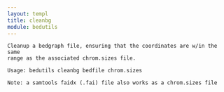 ```yaml
---
layout: templ
title: cleanbg
module: bedutils
---
```

    
    Cleanup a bedgraph file, ensuring that the coordinates are w/in the same
    range as the associated chrom.sizes file.
    
    Usage: bedutils cleanbg bedfile chrom.sizes
    
    Note: a samtools faidx (.fai) file also works as a chrom.sizes file
    
    
    

